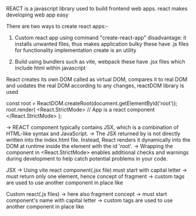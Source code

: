 REACT is a javascript library used to build frontend web apps. 
react makes developing web app easy

There are two ways to create react apps:-

1. Custom react app using command "create-react-app"
   disadvantage: it installs unwanted files, thus makes application bulky
   these have .js files for functionality implementation
   create is an utility

2. Build using bundlers such as vite, webpack 
   these have .jsx files which include html within javascript

React creates its own DOM called as virtual DOM, compares it to real DOM and uodates the real DOM according to any changes, reactDOM library is used

const root = ReactDOM.createRoot(document.getElementById('root'));
root.render(
  <React.StrictMode>
    <App />            // App is a react component   
  </React.StrictMode>
);
   
-> REACT component typically contains JSX, which is a combination of HTML-like syntax and JavaScript.
-> The JSX returned by <App /> is not directly written into the index.html file. Instead, React renders it dynamically into the DOM at runtime inside the element with the id 'root'.
-> Wrapping the <App /> component in <React.StrictMode> enables additional checks and warnings during development to help catch potential problems in your code.


JSX
-> Using vite react component(.jsx file) must start with capital letter
-> must return only one element, hence concept of fragment
-> custom tags are used to use another component in place like <chai/>

Custom react(.js files)
-> here also fragment concept
-> must start component's name with capital letter
-> custom tags are used to use another component in place like <chai/>
